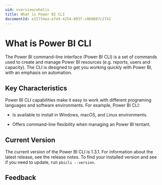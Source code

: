 ```yaml
---
uid: overview/whatis
title: What is Power BI CLI
documentId: e15734ea-efe9-4254-893f-c060887c2741
---
```


# What is Power BI CLI

The Power BI command-line interface (Power BI CLI) is a set of commands used to create and manage Power BI resources (e.g. reports, users and capacity). The CLI is designed to get you working quickly with Power BI, with an emphasis on automation.

## Key Characteristics

Power BI CLI capabilities make it easy to work with different programing languages and software environments. For example, Power BI CLI:

-   Is available to install in Windows, macOS, and Linux environments.

-   Offers command-line flexibility when managing an Power BI tentant.

## Current Version

The current version of the Power BI CLI is 1.3.1. For information about the latest release, see the release notes. To find your installed version and see if you need to update, run `pbicli --version`.

## Feedback
